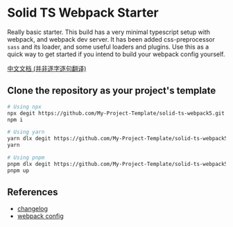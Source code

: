 # Solid TS Webpack Starter

Really basic starter. This build has a very minimal typescript setup with webpack, and webpack dev server. It has been added css-preprocessor `sass` and its loader, and some useful loaders and plugins. Use this as a quick way to get started if you intend to build your webpack config yourself.

[中文文档 (并非逐字逐句翻译)](./README_zh-cn.md)

## Clone the repository as your project's template

```sh
# Using npx
npx degit https://github.com/My-Project-Template/solid-ts-webpack5.git YOUR_PROJECT_DIRECTORY
npm i

# Using yarn
yarn dlx degit https://github.com/My-Project-Template/solid-ts-webpack5.git YOUR_PROJECT_DIRECTORY
yarn

# Using pnpm
pnpm dlx degit https://github.com/My-Project-Template/solid-ts-webpack5.git YOUR_PROJECT_DIRECTORY
pnpm up
```

## References

-   [changelog](./CHANGELOG.md)
-   [webpack config](./webpack/webpack.base.js)
